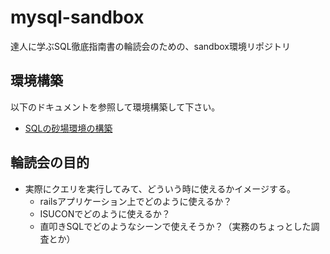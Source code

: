 # mysql-sandbox
達人に学ぶSQL徹底指南書の輪読会のための、sandbox環境リポジトリ

## 環境構築
以下のドキュメントを参照して環境構築して下さい。
- [SQLの砂場環境の構築](infra/README.md)

## 輪読会の目的
- 実際にクエリを実行してみて、どういう時に使えるかイメージする。
  - railsアプリケーション上でどのように使えるか？
  - ISUCONでどのように使えるか？
  - 直叩きSQLでどのようなシーンで使えそうか？（実務のちょっとした調査とか）

